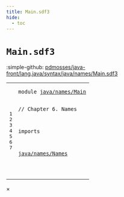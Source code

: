 ```yaml
---
title: Main.sdf3
hide:
  - toc
---
```


# `Main.sdf3`

:simple-github: [pdmosses/java-front/lang.java/syntax/java/names/Main.sdf3]

[pdmosses/java-front/lang.java/syntax/java/names/Main.sdf3]: https://github.com/pdmosses/java-front/blob/master/lang.java/syntax/java/names/Main.sdf3 "The source file on GitHub"

<div class="sdf3"><table class="highlighttable"><tbody><tr><td class="linenos"><div class="linenodiv"><pre><span></span>1
2
3
4
5
6
7
</pre></div></td>
<td class="code"><pre><code><span class="keyword">module</span> <a href="../../Main.sdf3/#java/names/Main_12_3" id="java/names/Main_1_8" title="a definition with a single reference">java/names/Main</a>

<span class="layout">// Chapter 6. Names</span>

<span class="keyword">imports</span> 

  <a href="../Names.sdf3/#java/names/Names_1_8" id="java/names/Names_7_3" title="a reference to a single-file definition">java/names/Names</a>

</code></pre></td></tr></tbody></table></div>

<div id="modal">
  <div id="modal-content">
    <span id="modal-close">&times;</span>
    <h2 id="modal-h2"></h2>
    <p  id="modal-p"></p>
    <ul id="modal-ul"></ul>
  </div>
</div>
